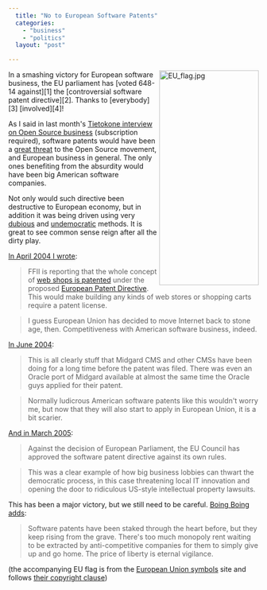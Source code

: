 ```yaml
---
  title: "No to European Software Patents"
  categories: 
    - "business"
    - "politics"
  layout: "post"

---
```

<img src="https://s3.eu-central-1.amazonaws.com/bergie-iki-fi/EU_flag.jpg" border="0" height="432" width="200" alt="EU_flag.jpg" style="margin-left: 5px;" align="right" />
In a smashing victory for European software business, the EU parliament has [voted 648-14 against][1] the [controversial software patent directive][2]. Thanks to [everybody][3] [involved][4]!

As I said in last month's [Tietokone interview on Open Source business][5] (subscription required), software patents would have been a [great threat][6] to the Open Source movement, and European business in general. The only ones benefiting from the absurdity would have been big American software companies.

Not only would such directive been destructive to European economy, but in addition it was being driven using very [dubious][7] and [undemocratic][8] methods. It is great to see common sense reign after all the dirty play.

[In April 2004 I wrote][11]:

>  FFII is reporting that the whole concept of [web shops is patented][12] under the proposed [European Patent Directive][13]. This would make building any kinds of web stores or shopping carts require a patent license.

> I guess European Union has decided to move Internet back to stone age, then. Competitiveness with American software business, indeed.

[In June 2004][14]:

> This is all clearly stuff that Midgard CMS and other CMSs have been doing for a long time before the patent was filed. There was even an Oracle port of Midgard available at almost the same time the Oracle guys applied for their patent.

> Normally ludicrous American software patents like this wouldn't worry me, but now that they will also start to apply in European Union, it is a bit scarier.

[And in March 2005][15]:

> Against the decision of European Parliament, the EU Council has approved the software patent directive against its own rules.

> This was a clear example of how big business lobbies can thwart the democratic process, in this case threatening local IT innovation and opening the door to ridiculous US-style intellectual property lawsuits.

This has been a major victory, but we still need to be careful. [Boing Boing adds][16]:

> Software patents have been staked through the heart before, but they keep rising from the grave. There's too much monopoly rent waiting to be extracted by anti-competitive companies for them to simply give up and go home. The price of liberty is eternal vigilance.

(the accompanying EU flag is from the [European Union symbols][9] site and follows [their copyright clause][10])

[1]: http://news.bbc.co.uk/2/hi/technology/4655955.stm
[2]: http://swpat.ffii.org/
[3]: http://www.nosoftwarepatents.com/
[4]: http://noepatents.eu.org/index.php/NO_Software_Patents
[5]: http://www.tietokone.fi/lukusali/artikkelit/2005tk07/avoinbisnes.htm
[6]: http://www.guardian.co.uk/online/comment/story/0,12449,1510566,00.html
[7]: http://bergie.iki.fi/midcom-permalink-b90c07eee13a040a4119e46d2472e5dd
[8]: http://bergie.iki.fi/midcom-permalink-f3a3407ce8e2d8ce1c6caad9aea6e1d6
[9]: http://europa.eu.int/abc/symbols/emblem/index_en.htm
[10]: http://europa.eu.int/comm/avservices/copyright_en.htm
[11]: http://bergie.iki.fi/midcom-permalink-c6d4913de5daf8f962a277daac139066
[12]: http://webshop.ffii.org/
[13]: http://swpat.ffii.org/papers/europarl0309/
[14]: http://bergie.iki.fi/midcom-permalink-39baf7604f33c08974e0674cdee8842d
[15]: http://bergie.iki.fi/midcom-permalink-f3a3407ce8e2d8ce1c6caad9aea6e1d6
[16]: http://www.boingboing.net/2005/07/06/euro_software_patent.html
